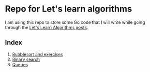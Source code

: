 # Repo for Let's learn algorithms

I am using this repo to store some Go code that I will write while going through the [Let's Learn Algorithms posts](https://www.calhoun.io/lets-learn-algorithms).

## Index

1. [Bubblesort and exercises](https://www.calhoun.io/lets-learn-algorithms-implementing-bubble-sort)
2. [Binary search](https://www.calhoun.io/lets-learn-algorithms-implementing-binary-search)
3. [Queues](https://www.calhoun.io/lets-learn-algorithms-queues-in-go)
